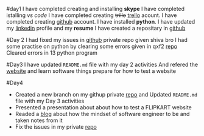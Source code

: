  #day1
    I have completed creating and installing **skype**
    I have completed istalling *vs code*
    I have completed creating ~~trillo~~ [trello](https://trello.com/) acount.
    I have completed creating [github](https://github.com/ambigai-rajan) account.
    I have installed **python**.
    I have updated my [linkedin](https://www.linkedin.com/feed/?trk=sem-ga_campid.14650114788_asid.127961666300_crid.601257986824_kw.www%20linkedin_d.c_tid.kwd-2246447582_n.g_mt.e_geo.1007812) profile and my **resume**
    I have created a repositary in [github](https://github.com/ambigai-rajan/Qxf2_internship_22)
  
  
  
  #Day 2
     I had fixed my issues in [github](https://github.com/ambigai-rajan/Qxf2_internship_22) private repo given shiva bro
     I had some practise on python by clearing some errors given in qxf2 [repo](https://github.com/qxf2/wtfiswronghere)
     Cleared errors in 13 python program
 
 
 
 
 #Day3
    I have updated `README.md` file with my day 2 activities 
    And refered the [website](https://www.ibm.com/in-en/topics/software-testing) and learn software things 
    prepare for how to test a website
  


  #Day4
   -  Created a new branch on my githup private [repo](https://github.com/ambigai-rajan/Qxf2_internship_22) and Updated `README.md` file with my Day 3 activities
   - Presented a presentation about about how to test a FLIPKART website
   - Readed a [blog](https://medium.com/@phdmeyildiz/mindset-shifts-for-engineers-to-achieve-higher-software-quality-8ef8ee00a041) about how the mindset of software engineer to be and taken notes from it
   - Fix the issues in my private [repo](https://github.com/ambigai-rajan/Qxf2_internship_22) 